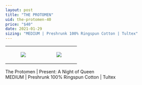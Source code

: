 ```yaml
---
layout: post
title: "THE PROTOMEN"
uid: the-protomen-40
price: "$40"
date: 2021-01-29
sizing: "MEDIUM | Preshrunk 100% Ringspun Cotton | Tultex"
---
```




<table style="width:100%;"><tr><td style="vertical-align:top;">
      <figure class="tmblr-full" data-orig-height="2048" data-orig-width="1365" data-orig-src="https://concertshirts.netlify.app/shirts/0527/0527-01.jpg"><img src="https://64.media.tumblr.com/586fdb82a2ae8d01a0c19f15570ee5c5/070901e307e36315-27/s540x810/5aaf7f319901f7fd2aa0dc0feab3936e573294fe.jpg" data-orig-height="2048" data-orig-width="1365" data-orig-src="https://concertshirts.netlify.app/shirts/0527/0527-01.jpg"/></figure></td>
    <td style="vertical-align:top;">
      <figure class="tmblr-full" data-orig-height="2048" data-orig-width="1365" data-orig-src="https://concertshirts.netlify.app/shirts/0527/0527-02.jpg"><img src="https://64.media.tumblr.com/f83fc19fa942cb88afa05eaf4a6fe566/070901e307e36315-16/s540x810/8c966debd62e10e35edef73c87e6f2c9db879a7e.jpg" data-orig-height="2048" data-orig-width="1365" data-orig-src="https://concertshirts.netlify.app/shirts/0527/0527-02.jpg"/></figure></td>
  </tr></table><p>
  The Protomen | Present: A Night of Queen<br/>MEDIUM | Preshrunk 100% Ringspun Cotton | Tultex
</p>
